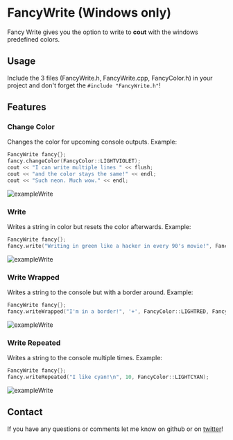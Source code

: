 # FancyWrite (Windows only)
Fancy Write gives you the option to write to **cout** with the windows predefined colors. 

## Usage

Include the 3 files (FancyWrite.h, FancyWrite.cpp, FancyColor.h) in your project and don't forget the `#include "FancyWrite.h"`!

## Features

### Change Color
Changes the color for upcoming console outputs.
Example:

``` cpp
FancyWrite fancy{};
fancy.changeColor(FancyColor::LIGHTVIOLET);
cout << "I can write multiple lines " << flush;
cout << "and the color stays the same!" << endl;
cout << "Such neon. Much wow." << endl;
```
![exampleWrite](https://github.com/Rhatalin/FancyWrite/blob/master/ExampleImages/FancyWrite_ChangeColor_Example1.PNG)

### Write
Writes a string in color but resets the color afterwards.
Example:

``` cpp
FancyWrite fancy{};
fancy.write("Writing in green like a hacker in every 90's movie!", FancyColor::LIGHTGREEN);
```
![exampleWrite](https://github.com/Rhatalin/FancyWrite/blob/master/ExampleImages/FancyWrite_Write_Example1.PNG)

### Write Wrapped
Writes a string to the console but with a border around.
Example:

``` cpp
FancyWrite fancy{};
fancy.writeWrapped("I'm in a border!", '+', FancyColor::LIGHTRED, FancyColor::LIGHTYELLOW);
```
![exampleWrite](https://github.com/Rhatalin/FancyWrite/blob/master/ExampleImages/FancyWrite_WriteWrapped_Example1.PNG)

### Write Repeated
Writes a string to the console multiple times.
Example:

``` cpp
FancyWrite fancy{};
fancy.writeRepeated("I like cyan!\n", 10, FancyColor::LIGHTCYAN);
```
![exampleWrite](https://github.com/Rhatalin/FancyWrite/blob/master/ExampleImages/FancyWrite_WriteRepeated_Example1.PNG)

## Contact

If you have any questions or comments let me know on github or on [twitter](https://twitter.com/Rhatalin)!
